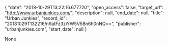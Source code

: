 {
  "date": "2018-10-29T13:22:16.677720", 
  "open_access": false, 
  "target_url": "http://www.urbanjunkies.com/", 
  "description": null, 
  "end_date": null, 
  "title": "Urban Junkies", 
  "record_id": "20181029T132216/n9atFz3ziYW5V5Bn6h0nNQ==", 
  "publisher": "urbanjunkies.com", 
  "start_date": null
}

None